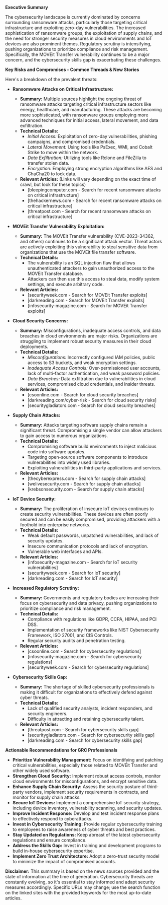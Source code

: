 **Executive Summary**

The cybersecurity landscape is currently dominated by concerns surrounding ransomware attacks, particularly those targeting critical infrastructure and exploiting zero-day vulnerabilities.  The increased sophistication of ransomware groups, the exploitation of supply chains, and the need for stronger security measures in cloud environments and IoT devices are also prominent themes.  Regulatory scrutiny is intensifying, pushing organizations to prioritize compliance and risk management.  Specifically, the MOVEit Transfer vulnerability continues to be a major concern, and the cybersecurity skills gap is exacerbating these challenges.

**Key Risks and Compromises - Common Threads & New Stories**

Here's a breakdown of the prevalent threats:

*   **Ransomware Attacks on Critical Infrastructure:**
    *   **Summary:**  Multiple sources highlight the ongoing threat of ransomware attacks targeting critical infrastructure sectors like energy, healthcare, and manufacturing. These attacks are becoming more sophisticated, with ransomware groups employing more advanced techniques for initial access, lateral movement, and data exfiltration.
    *   **Technical Details:**
        *   *Initial Access:* Exploitation of zero-day vulnerabilities, phishing campaigns, and compromised credentials.
        *   *Lateral Movement:* Using tools like PsExec, WMI, and Cobalt Strike to move within the network.
        *   *Data Exfiltration:* Utilizing tools like Rclone and FileZilla to transfer stolen data.
        *   *Encryption:* Employing strong encryption algorithms like AES and ChaCha20 to lock data.
    *   **Relevant Articles:** (Links will vary depending on the exact time of crawl, but look for these topics)
        *   [bleepingcomputer.com - Search for recent ransomware attacks on critical infrastructure]
        *   [thehackernews.com - Search for recent ransomware attacks on critical infrastructure]
        *   [threatpost.com - Search for recent ransomware attacks on critical infrastructure]

*   **MOVEit Transfer Vulnerability Exploitation:**
    *   **Summary:** The MOVEit Transfer vulnerability (CVE-2023-34362, and others) continues to be a significant attack vector. Threat actors are actively exploiting this vulnerability to steal sensitive data from organizations that use the MOVEit file transfer software.
    *   **Technical Details:**
        *   The vulnerability is an SQL injection flaw that allows unauthenticated attackers to gain unauthorized access to the MOVEit Transfer database.
        *   Attackers can then use this access to steal data, modify system settings, and execute arbitrary code.
    *   **Relevant Articles:**
        *   [securityweek.com - Search for MOVEit Transfer exploits]
        *   [darkreading.com - Search for MOVEit Transfer exploits]
        *   [infosecurity-magazine.com - Search for MOVEit Transfer exploits]

*   **Cloud Security Concerns:**
    *   **Summary:** Misconfigurations, inadequate access controls, and data breaches in cloud environments are major risks. Organizations are struggling to implement robust security measures in their cloud deployments.
    *   **Technical Details:**
        *   *Misconfigurations:*  Incorrectly configured IAM policies, public access to S3 buckets, and weak encryption settings.
        *   *Inadequate Access Controls:*  Over-permissioned user accounts, lack of multi-factor authentication, and weak password policies.
        *   *Data Breaches:*  Data exfiltration due to vulnerabilities in cloud services, compromised cloud credentials, and insider threats.
    *   **Relevant Articles:**
        *   [csoonline.com - Search for cloud security breaches]
        *   [darkreading.com/cyber-risk - Search for cloud security risks]
        *   [securitygladiators.com - Search for cloud security breaches]

*   **Supply Chain Attacks:**
    *   **Summary:**  Attacks targeting software supply chains remain a significant threat. Compromising a single vendor can allow attackers to gain access to numerous organizations.
    *   **Technical Details:**
        *   Compromising software build environments to inject malicious code into software updates.
        *   Targeting open-source software components to introduce vulnerabilities into widely used libraries.
        *   Exploiting vulnerabilities in third-party applications and services.
    *   **Relevant Articles:**
        *   [thecyberexpress.com - Search for supply chain attacks]
        *   [welivesecurity.com - Search for supply chain attacks]
        *   [krebsonsecurity.com - Search for supply chain attacks]

*   **IoT Device Security:**
    *   **Summary:** The proliferation of insecure IoT devices continues to create security vulnerabilities.  These devices are often poorly secured and can be easily compromised, providing attackers with a foothold into enterprise networks.
    *   **Technical Details:**
        *   Weak default passwords, unpatched vulnerabilities, and lack of security updates.
        *   Insecure communication protocols and lack of encryption.
        *   Vulnerable web interfaces and APIs.
    *   **Relevant Articles:**
        *   [infosecurity-magazine.com - Search for IoT security vulnerabilities]
        *   [securityweek.com - Search for IoT security]
        *   [darkreading.com - Search for IoT security]

*   **Increased Regulatory Scrutiny:**
    *   **Summary:** Governments and regulatory bodies are increasing their focus on cybersecurity and data privacy, pushing organizations to prioritize compliance and risk management.
    *   **Technical Details:**
        *   Compliance with regulations like GDPR, CCPA, HIPAA, and PCI DSS.
        *   Implementation of security frameworks like NIST Cybersecurity Framework, ISO 27001, and CIS Controls.
        *   Regular security audits and penetration testing.
    *   **Relevant Articles:**
        *   [csoonline.com - Search for cybersecurity regulations]
        *   [infosecurity-magazine.com - Search for cybersecurity regulations]
        *   [securityweek.com - Search for cybersecurity regulations]

*   **Cybersecurity Skills Gap:**
    *   **Summary:** The shortage of skilled cybersecurity professionals is making it difficult for organizations to effectively defend against cyber threats.
    *   **Technical Details:**
        *   Lack of qualified security analysts, incident responders, and security engineers.
        *   Difficulty in attracting and retaining cybersecurity talent.
    *   **Relevant Articles:**
        *   [threatpost.com - Search for cybersecurity skills gap]
        *   [securitygladiators.com - Search for cybersecurity skills gap]
        *   [darkreading.com - Search for cybersecurity skills gap]

**Actionable Recommendations for GRC Professionals**

*   **Prioritize Vulnerability Management:** Focus on identifying and patching critical vulnerabilities, especially those related to MOVEit Transfer and other widely used software.
*   **Strengthen Cloud Security:** Implement robust access controls, monitor cloud environments for misconfigurations, and encrypt sensitive data.
*   **Enhance Supply Chain Security:**  Assess the security posture of third-party vendors, implement security requirements in contracts, and monitor for supply chain attacks.
*   **Secure IoT Devices:**  Implement a comprehensive IoT security strategy, including device inventory, vulnerability scanning, and security updates.
*   **Improve Incident Response:** Develop and test incident response plans to effectively respond to cyberattacks.
*   **Invest in Cybersecurity Training:**  Provide regular cybersecurity training to employees to raise awareness of cyber threats and best practices.
*   **Stay Updated on Regulations:**  Keep abreast of the latest cybersecurity regulations and ensure compliance.
*   **Address the Skills Gap:**  Invest in training and development programs to build in-house cybersecurity expertise.
*   **Implement Zero Trust Architecture:**  Adopt a zero-trust security model to minimize the impact of compromised accounts.

**Disclaimer:**  This summary is based on the news sources provided and the state of information at the time of generation. Cybersecurity threats are constantly evolving, so it's essential to stay informed and adapt security measures accordingly.  Specific URLs may change; use the search function on the linked sites with the provided keywords for the most up-to-date articles.

